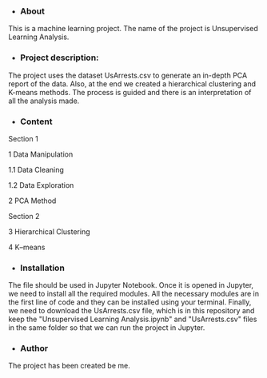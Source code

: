 - ### About

This is a machine learning project. The name of the project is Unsupervised Learning Analysis.

- ### Project description:
The project uses the dataset UsArrests.csv to generate an in-depth PCA report of the data.
Also, at the end we created a hierarchical clustering and K-means methods.
The process is guided and there is an interpretation of all the analysis made.

- ### Content

Section 1

1 Data Manipulation

1.1 Data Cleaning

1.2 Data Exploration
  
2 PCA Method

Section 2

3 Hierarchical Clustering

4 K–means

- ### Installation

The file should be used in Jupyter Notebook. Once it is opened in Jupyter, we need to install all the
required modules. All the necessary modules are in the first line of code and they can be installed using
your terminal. Finally, we need to download the UsArrests.csv file, which is in this repository and keep
the "Unsupervised Learning Analysis.ipynb" and "UsArrests.csv" files in the same folder so that we can run the
project in Jupyter.

- ### Author

The project has been created be me.
